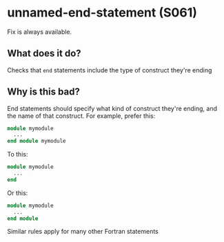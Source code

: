 # unnamed-end-statement (S061)
Fix is always available.

## What does it do?
Checks that `end` statements include the type of construct they're ending

## Why is this bad?
End statements should specify what kind of construct they're ending, and the
name of that construct. For example, prefer this:

```f90
module mymodule
  ...
end module mymodule
```

To this:

```f90
module mymodule
  ...
end
```

Or this:

```f90
module mymodule
  ...
end module
```

Similar rules apply for many other Fortran statements